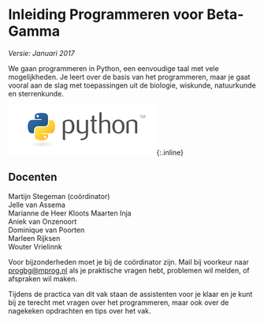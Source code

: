 # Inleiding Programmeren voor Beta-Gamma

*Versie: Januari 2017*

We gaan programmeren in Python, een eenvoudige taal met vele mogelijkheden. Je leert over de basis van het programmeren, maar je gaat vooral aan de slag met toepassingen uit de biologie, wiskunde, natuurkunde en sterrenkunde.

![Python](python-logo.png){:.inline}  

## Docenten

Martijn Stegeman (coördinator)  
Jelle van Assema  
Marianne de Heer Kloots
Maarten Inja  
Aniek van Onzenoort  
Dominique van Poorten  
Marleen Rijksen  
Wouter Vrielinnk  

Voor bijzonderheden moet je bij de coördinator zijn. Mail bij voorkeur naar <progbg@mprog.nl> als je praktische vragen hebt, problemen wil melden, of afspraken wil maken.

Tijdens de practica van dit vak staan de assistenten voor je klaar en je kunt bij ze terecht met vragen over het programmeren, maar ook over de nagekeken opdrachten en tips over het vak.
